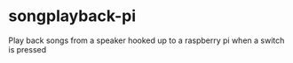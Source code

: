 # songplayback-pi
Play back songs from a speaker hooked up to a raspberry pi when a switch is pressed
